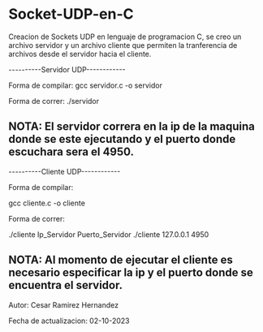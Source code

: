 # Socket-UDP-en-C
Creacion de Sockets UDP en lenguaje de programacion C, se creo un archivo servidor y un archivo cliente que permiten la tranferencia de archivos desde el servidor hacia el cliente.

----------Servidor UDP------------

Forma de compilar:
gcc servidor.c -o servidor

Forma de correr:
./servidor

NOTA: El servidor correra en la ip de la maquina donde se este ejecutando y el puerto donde escuchara sera el 4950.
---------------------------------

----------Cliente UDP------------

Forma de compilar:

gcc cliente.c -o cliente

Forma de correr:

./cliente Ip_Servidor Puerto_Servidor
./cliente 127.0.0.1 4950

NOTA: Al momento de ejecutar el cliente es necesario especificar la ip y el puerto donde se encuentra el servidor.
---------------------------------

Autor: Cesar Ramirez Hernandez

Fecha de actualizacion: 02-10-2023

